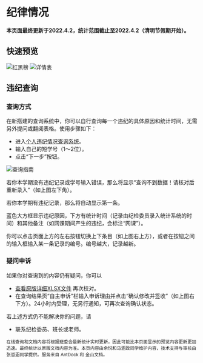 # 纪律情况
**本页面最终更新于2022.4.2，统计范围截止至2022.4.2（清明节假期开始）。**

## 快速预览

![红黑榜](https://s1.ax1x.com/2022/04/02/qosQRP.png)
![详情表](https://s1.ax1x.com/2022/04/02/qosWJ1.jpg)

## 违纪查询

### 查询方式

在新搭建的查询系统中，你可以自行查询每一个违纪的具体原因和统计时间，无需另外提问或翻阅表格。使用步骤如下：

- 进入[个人违纪情况查询系统](https://f.wps.cn/enquiry/q/KA4n8ctv/)。
- 输入自己的短学号（1～2位）。
- 点击“下一步”按钮。

![查询指南](https://s1.ax1x.com/2022/03/25/qNyqPg.jpg)

若你本学期没有违纪记录或学号输入错误，那么将显示“查询不到数据！请核对后重新录入”（如上图左下角）。

若你本学期有违纪记录，那么将自动显示第一条。

蓝色大方框显示违纪原因，下方有统计时间（记录由纪检委员录入统计系统的时间）和其他备注（如网课期间产生的违纪，会标注“网课”）。

你可以点击页面上方的左右按钮切换上下条目（如上图右上方），或者在按钮之间的输入框输入某一条记录的编号。编号越大，记录越新。

### 疑问申诉

如果你对查询到的内容仍有疑问，你可以

- [查看原版详细XLSX文件](https://kdocs.cn/l/cqELlVCFXDuk) 再次校对。
- 在查询结果页“自主申诉”栏输入申诉理由并点击“确认修改并签收”（如上图右下方）。24小时内受理，无另行通知，可再次查询确认状态。

若上述方式仍不能解决你的问题，请

- 联系纪检委员、班长或老师。

<small>在线查询和文档内容将根据班委会最新统计实时更新，因此可能比本页面显示的预览内容更新更加迅速。最终统计以原版文档内容为准。本页内容由余悦和马涵政同学维护内容，技术支持与审核由张哲涵同学提供。服务来自 AntDock 和 金山文档。<small/>
